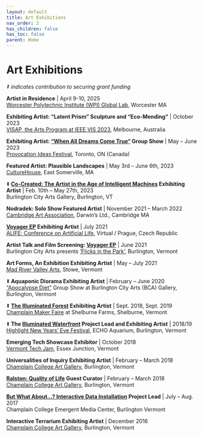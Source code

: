 ```yaml
---
layout: default
title: Art Exhibitions
nav_order: 2
has_children: false
has_toc: false
parent: Home
---
```

# Art Exhibitions
_⇞ indicates contribution to securing grant funding_

**Artist in Residence** | April 9-10, 2025  
[Worcester Polytechnic Institute (WPI) Global Lab](https://global-lab.wpi.edu/artists-in-residence/), Worcester MA

__Exhibiting Artist: “Latent Prism” Sculpture and “Eco-Mending”__ | October 2023  
[VISAP, the Arts Program at IEEE VIS 2023](https://visap.net/2023/), Melbourne, Australia

__Exhibiting Artist: [“When All Dreams Come True“](https://www.provocation.ca/ai-art-gallery) Group Show__  | May – June 2023  
[Provocation Ideas Festival](https://www.provocation.ca/), Toronto, ON (Canada)

__Featured Artist: Plausible Landscapes__ | May 3rd – June 6th, 2023  
[CultureHouse](https://culturehouse.cc/), East Somerville, MA

__⇞ [Co-Created: The Artist in the Age of Intelligent Machines](https://www.burlingtoncityarts.org/exhibition/co-created-artist-age-intelligent-machines) Exhibiting Artist__  | Feb. 10th – May 27th, 2023  
Burlington City Arts Gallery, Burlington, VT

__Nodradek: Solo Show Featured Artist__  |  November 2021 – March 2022  
[Cambridge Art Association](https://www.cambridgeart.org/), Darwin’s Ltd., Cambridge MA

__[Voyager EP](https://youtube.com/playlist?list=OLAK5uy_mO-Q0ualB1CeF9BNJS9eKMfopX0jrcd-0&si=zoOuB_XI9c6gfR9h) Exhibiting Artist__  |  July 2021  
[ALIFE: Conference on Artificial Life](https://alife.org/conference/alife-2021/), Virtual / Prague, Czech Republic

__Artist Talk and Film Screening: [Voyager EP](https://youtube.com/playlist?list=OLAK5uy_mO-Q0ualB1CeF9BNJS9eKMfopX0jrcd-0&si=zoOuB_XI9c6gfR9h)__  |  June 2021  
Burlington City Arts presents [‘Flicks in the Park’](https://www.burlingtoncityarts.org/event/flicks-park-voyager), Burlington, Vermont

__Art Forms, An Exhibition Exhibiting Artist__   |  May – July 2021  
[Mad River Valley Arts](https://www.madrivervalleyarts.org/), Stowe, Vermont

__⇞ Aquaponic Diorama Exhibiting Artist__  |  February – June 2020  
[“Apocalypse Diet”](https://issuu.com/btvcityarts/docs/bca_apocalypsediet_galleryguide_singlepages) Group Show at Burlington City Arts (BCA) Gallery, Burlington, Vermont

__⇞ [The Illuminated Forest](https://www.instagram.com/illuminationcollective/) Exhibiting Artist__  |  Sept. 2018, Sept. 2019  
[Champlain Maker Faire](https://twitter.com/champlainmaker) at Shelburne Farms, Shelburne, Vermont

__⇞ The [Illuminated Waterfront](https://www.instagram.com/illuminationcollective/) Project Lead and Exhibiting Artist__  |  2018/19  
[Highlight New Years’ Eve Festival](https://highlight.community/), ECHO Aquarium, Burlington, Vermont

__Emerging Tech Showcase Exhibitor__  |  October 2018  
[Vermont Tech Jam](https://techjamvt.com/), Essex Junction, Vermont

__Universalities of Inquiry Exhibiting Artist__  |  February – March 2018  
[Champlain College Art Gallery](https://artgallery.champlain.edu/), Burlington, Vermont

__[Ralston: Quality of Life](https://artgallery.champlain.edu/2018/02/17/ralston-quality-of-life/) Guest Curator__  |  February – March 2018  
[Champlain College Art Gallery](https://artgallery.champlain.edu/), Burlington, Vermont

__[But What About…? Interactive Data Installation](https://vimeo.com/301945102) Project Lead__  |  July – Aug. 2017  
Champlain College Emergent Media Center, Burlington Vermont

__Interactive Terrarium Exhibiting Artist__  |  December 2016  
[Champlain College Art Gallery](https://artgallery.champlain.edu/), Burlington, Vermont
